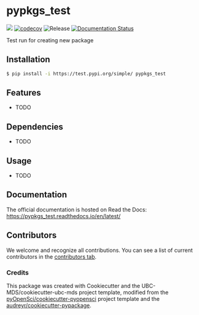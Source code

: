 # pypkgs_test 

![](https://github.com/HazelJJJ/pypkgs_test/workflows/build/badge.svg) [![codecov](https://codecov.io/gh/HazelJJJ/pypkgs_test/branch/main/graph/badge.svg)](https://codecov.io/gh/HazelJJJ/pypkgs_test) ![Release](https://github.com/HazelJJJ/pypkgs_test/workflows/Release/badge.svg) [![Documentation Status](https://readthedocs.org/projects/pypkgs_test/badge/?version=latest)](https://pypkgs_test.readthedocs.io/en/latest/?badge=latest)

Test run for creating new package

## Installation

```bash
$ pip install -i https://test.pypi.org/simple/ pypkgs_test
```

## Features

- TODO

## Dependencies

- TODO

## Usage

- TODO

## Documentation

The official documentation is hosted on Read the Docs: https://pypkgs_test.readthedocs.io/en/latest/

## Contributors

We welcome and recognize all contributions. You can see a list of current contributors in the [contributors tab](https://github.com/HazelJJJ/pypkgs_test/graphs/contributors).

### Credits

This package was created with Cookiecutter and the UBC-MDS/cookiecutter-ubc-mds project template, modified from the [pyOpenSci/cookiecutter-pyopensci](https://github.com/pyOpenSci/cookiecutter-pyopensci) project template and the [audreyr/cookiecutter-pypackage](https://github.com/audreyr/cookiecutter-pypackage).
